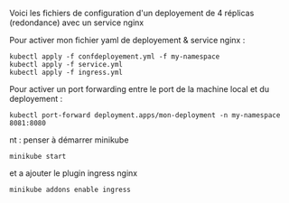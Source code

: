 Voici les fichiers de configuration d'un deployement de 4 réplicas (redondance) avec un service nginx

Pour activer mon fichier yaml de deployement & service nginx : 

```
kubectl apply -f confdeployement.yml -f my-namespace
kubectl apply -f service.yml
kubectl apply -f ingress.yml
```
Pour activer un port forwarding entre le port de la machine local et du deployement :
```
kubectl port-forward deployment.apps/mon-deployment -n my-namespace 8081:8080
```

nt : penser à démarrer minikube 
```
minikube start 
```
et a ajouter le plugin ingress nginx
```
minikube addons enable ingress
```
